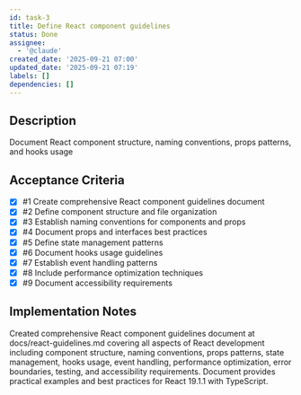 ```yaml
---
id: task-3
title: Define React component guidelines
status: Done
assignee:
  - '@claude'
created_date: '2025-09-21 07:00'
updated_date: '2025-09-21 07:19'
labels: []
dependencies: []
---
```


## Description

<!-- SECTION:DESCRIPTION:BEGIN -->
Document React component structure, naming conventions, props patterns, and hooks usage
<!-- SECTION:DESCRIPTION:END -->

## Acceptance Criteria
<!-- AC:BEGIN -->
- [x] #1 Create comprehensive React component guidelines document
- [x] #2 Define component structure and file organization
- [x] #3 Establish naming conventions for components and props
- [x] #4 Document props and interfaces best practices
- [x] #5 Define state management patterns
- [x] #6 Document hooks usage guidelines
- [x] #7 Establish event handling patterns
- [x] #8 Include performance optimization techniques
- [x] #9 Document accessibility requirements
<!-- AC:END -->

## Implementation Notes

<!-- SECTION:NOTES:BEGIN -->
Created comprehensive React component guidelines document at docs/react-guidelines.md covering all aspects of React development including component structure, naming conventions, props patterns, state management, hooks usage, event handling, performance optimization, error boundaries, testing, and accessibility requirements. Document provides practical examples and best practices for React 19.1.1 with TypeScript.
<!-- SECTION:NOTES:END -->
